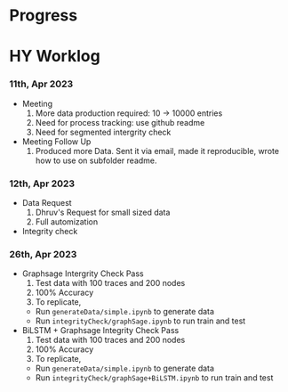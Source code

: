 # Progress

# HY Worklog
### 11th, Apr 2023
- Meeting
  1. More data production required: 10 -> 10000 entries
  2. Need for process tracking: use github readme
  3. Need for segmented intergrity check
- Meeting Follow Up
  1. Produced more Data. Sent it via email, made it reproducible, wrote how to use on subfolder readme.
### 12th, Apr 2023
- Data Request
  1. Dhruv's Request for small sized data
  2. Full automization
- Integrity check
### 26th, Apr 2023
- Graphsage Intergrity Check Pass
  1. Test data with 100 traces and 200 nodes
  2. 100% Accuracy
  3. To replicate, 
    - Run ```generateData/simple.ipynb``` to generate data
    - Run ```integrityCheck/graphSage.ipynb``` to run train and test
- BiLSTM + Graphsage Integrity Check Pass
  1. Test data with 100 traces and 200 nodes
  2. 100% Accuracy
  3. To replicate, 
    - Run ```generateData/simple.ipynb``` to generate data
    - Run ```integrityCheck/graphSage+BiLSTM.ipynb``` to run train and test
